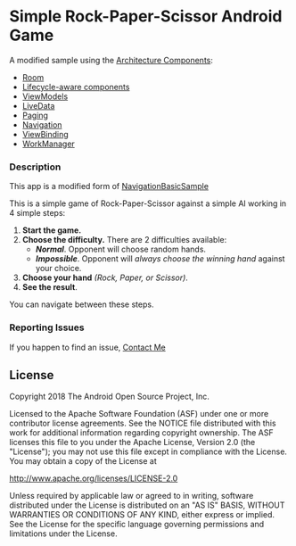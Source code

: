 Simple Rock-Paper-Scissor Android Game
===================================

A modified sample using the [Architecture Components](https://developer.android.com/arch):

- [Room](https://developer.android.com/topic/libraries/architecture/room)
- [Lifecycle-aware components](https://developer.android.com/topic/libraries/architecture/lifecycle)
- [ViewModels](https://developer.android.com/topic/libraries/architecture/viewmodel)
- [LiveData](https://developer.android.com/topic/libraries/architecture/livedata)
- [Paging](https://developer.android.com/topic/libraries/architecture/paging/)
- [Navigation](https://developer.android.com/topic/libraries/architecture/navigation/)
- [ViewBinding](https://developer.android.com/topic/libraries/view-binding)
- [WorkManager](https://developer.android.com/topic/libraries/architecture/workmanager/)

### Description

This app is a modified form of [NavigationBasicSample](https://github.com/googlesamples/android-architecture-components/tree/master/NavigationBasicSample)

This is a simple game of Rock-Paper-Scissor against a simple AI working in 4 simple steps:

1. **Start the game.**
2. **Choose the difficulty.** There are 2 difficulties available:
   * ***Normal***. Opponent will choose random hands.
   * ***Impossible***. Opponent will *always choose the winning hand* against your choice.
3. **Choose your hand** *(Rock, Paper, or Scissor)*.
4. **See the result**.

You can navigate between these steps.

### Reporting Issues

If you happen to find an issue, [Contact Me](https://mail.google.com/mail/u/0/?fs=1&to=aditydcp@gmail.com&su=Issue+found+on+android-navigation-sample&tf=cm)

License
-------

Copyright 2018 The Android Open Source Project, Inc.

Licensed to the Apache Software Foundation (ASF) under one or more contributor
license agreements.  See the NOTICE file distributed with this work for
additional information regarding copyright ownership.  The ASF licenses this
file to you under the Apache License, Version 2.0 (the "License"); you may not
use this file except in compliance with the License.  You may obtain a copy of
the License at

http://www.apache.org/licenses/LICENSE-2.0

Unless required by applicable law or agreed to in writing, software
distributed under the License is distributed on an "AS IS" BASIS, WITHOUT
WARRANTIES OR CONDITIONS OF ANY KIND, either express or implied.  See the
License for the specific language governing permissions and limitations under
the License.
